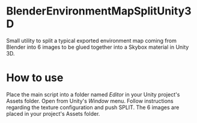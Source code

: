 # BlenderEnvironmentMapSplitUnity3D
Small utility to split a typical exported environment map coming from Blender into 6 images to be glued together into a Skybox material in Unity 3D.

# How to use
Place the main script into a folder named *Editor* in your Unity project's Assets folder.
Open from Unity's *Window* menu.
Follow instructions regarding the texture configuration and push SPLIT.
The 6 images are placed in your project's Assets folder.
